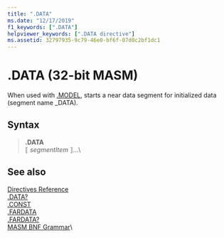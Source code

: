 ```yaml
---
title: ".DATA"
ms.date: "12/17/2019"
f1_keywords: [".DATA"]
helpviewer_keywords: [".DATA directive"]
ms.assetid: 32797935-9c79-46e0-bf6f-07d0c2bf1dc1
---
```

# .DATA (32-bit MASM)

When used with [.MODEL](dot-model.md), starts a near data segment for initialized data (segment name _DATA).

## Syntax

> **.DATA**\
> ⟦ *segmentItem* ⟧...\

## See also

[Directives Reference](directives-reference.md)\
[.DATA?](dot-data-q.md)\
[.CONST](dot-const.md)\
[.FARDATA](dot-fardata.md)\
[.FARDATA?](dot-fardata-q.md)\
[MASM BNF Grammar](masm-bnf-grammar.md)\
